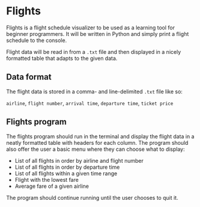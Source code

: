 # Flights
Flights is a flight schedule visualizer to be used as a learning tool for beginner programmers.
It will be written in Python and simply print a flight schedule to the console.

Flight data will be read in from a `.txt` file and then displayed in a nicely formatted table that adapts to the given data.

## Data format
The flight data is stored in a comma- and line-delimited `.txt` file like so:

`airline`, `flight number`, `arrival time`, `departure time`, `ticket price`

## Flights program
The flights program should run in the terminal and display the flight data in a neatly formatted table with headers for each column. The program should also offer the user a basic menu where they can choose what to display:

* List of all flights in order by airline and flight number
* List of all flights in order by departure time
* List of all flights within a given time range
* Flight with the lowest fare
* Average fare of a given airline

The program should continue running until the user chooses to quit it.
